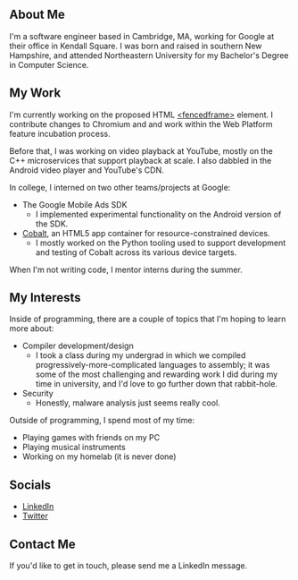 ## About Me
I'm a software engineer based in Cambridge, MA, working for Google at their office in Kendall Square. I was born and raised in southern New Hampshire, and attended Northeastern University for my Bachelor's Degree in Computer Science.

## My Work
I'm currently working on the proposed HTML [\<fencedframe\>](https://github.com/WICG/fenced-frame/tree/master/explainer) element. I contribute changes to Chromium and and work within the Web Platform feature incubation process. 

Before that, I was working on video playback at YouTube, mostly on the C++ microservices that support playback at scale. I also dabbled in the Android video player and YouTube's CDN.

In college, I interned on two other teams/projects at Google:
*  The Google Mobile Ads SDK
    *  I implemented experimental functionality on the Android version of the SDK.   
*  [Cobalt](https://cobalt.foo), an HTML5 app container for resource-constrained devices.
    *   I mostly worked on the Python tooling used to support development and testing of Cobalt across its various device targets. 

When I'm not writing code, I mentor interns during the summer.

## My Interests

Inside of programming, there are a couple of topics that I'm hoping to learn more about:
*  Compiler development/design
    *  I took a class during my undergrad in which we compiled progressively-more-complicated languages to assembly; it was some of the most challenging and rewarding work I did during my time in university, and I'd love to go further down that rabbit-hole.
*  Security
    *  Honestly, malware analysis just seems really cool.

Outside of programming, I spend most of my time:
* Playing games with friends on my PC
* Playing musical instruments
* Working on my homelab (it is never done)

## Socials
*  [LinkedIn](https://www.linkedin.com/in/andrewverge/)
*  [Twitter](https://twitter.com/_averge)

## Contact Me
If you'd like to get in touch, please send me a LinkedIn message.
